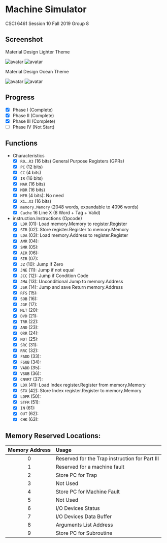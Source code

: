 # Machine Simulator
CSCI 6461 Session 10 Fall 2019 Group 8

## Screenshot
Material Design Lighter Theme

![avatar](https://github.com/baoziii/CSCI-6461/blob/master/Material_Design_Lighter_1.png?raw=true)
![avatar](https://github.com/baoziii/CSCI-6461/blob/master/Material_Design_Lighter_2.png?raw=true)

Material Design Ocean Theme

![avatar](https://github.com/baoziii/CSCI-6461/blob/master/Material_Design_Ocean_1.png?raw=true)
![avatar](https://github.com/baoziii/CSCI-6461/blob/master/Material_Design_Ocean_1.png?raw=true)

## Progress
- [x] Phase I (Complete)
- [X] Phase II (Complete)
- [X] Phase III (Complete)
- [ ] Phase IV (Not Start)

## Functions
- Characteristics
    - [x] `R0`...`R3` (16 bits) General Purpose Registers (GPRs)
    - [x] `PC` (12 bits)
    - [x] `CC` (4 bits)
    - [x] `IR` (16 bits)
    - [x] `MAR` (16 bits)
    - [x] `MBR` (16 bits)
    - [x] `MFR` (4 bits): No need
    - [x] `X1`...`X3` (16 bits) 
    - [x] `memory.Memory` (2048 words, expandable to 4096 words)
    - [x] `Cache` 16 Line X (8 Word + Tag + Valid)
- instruction.Instructions (Opcode)
    - [x] `LDR` (01): Load memory.Memory to register.Register
    - [x] `STR` (02): Store register.Register to memory.Memory
    - [x] `LDA` (03): Load memory.Address to register.Register
    - [x] `AMR` (04):
    - [x] `SMR` (05):
    - [x] `AIR` (06):
    - [x] `SIR` (07):
    - [x] `JZ` (10): Jump if Zero
    - [x] `JNE` (11): Jump if not equal
    - [x] `JCC` (12): Jump if Condition Code
    - [x] `JMA` (13): Unconditional Jump to memory.Address
    - [x] `JSR` (14): Jump and save Return memory.Address
    - [x] `RFS` (15): 
    - [x] `SOB` (16):
    - [x] `JGE` (17):
    - [x] `MLT` (20):
    - [x] `DVD` (21):
    - [x] `TRR` (22):
    - [x] `AND` (23):
    - [x] `ORR` (24):
    - [x] `NOT` (25):
    - [x] `SRC` (31):
    - [x] `RRC` (32):
    - [x] `FADD` (33):
    - [x] `FSUB` (34):
    - [x] `VADD` (35):
    - [x] `VSUB` (36):
    - [x] `CNVRT` (37):
    - [x] `LDX` (41): Load Index register.Register from memory.Memory
    - [x] `STX` (42): Store Index register.Register to memory.Memory
    - [x] `LDFR` (50):
    - [x] `STFR` (51):
    - [x] `IN` (61):
    - [x] `OUT` (62):
    - [x] `CHK` (63):

## Memory Reserved Locations:

|Memory Address|Usage|
|:----:|:----|
|0|Reserved for the Trap instruction for Part III|
|1|Reserved for a machine fault|
|2|Store PC for Trap|
|3|Not Used|
|4|Store PC for Machine Fault|
|5|Not Used|
|6|I/O Devices Status|
|7|I/O Devices Data Buffer|
|8|Arguments List Address|
|9|Store PC for Subroutine|
